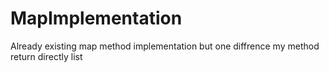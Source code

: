 # MapImplementation
Already existing map method implementation but one diffrence my method return directly list
